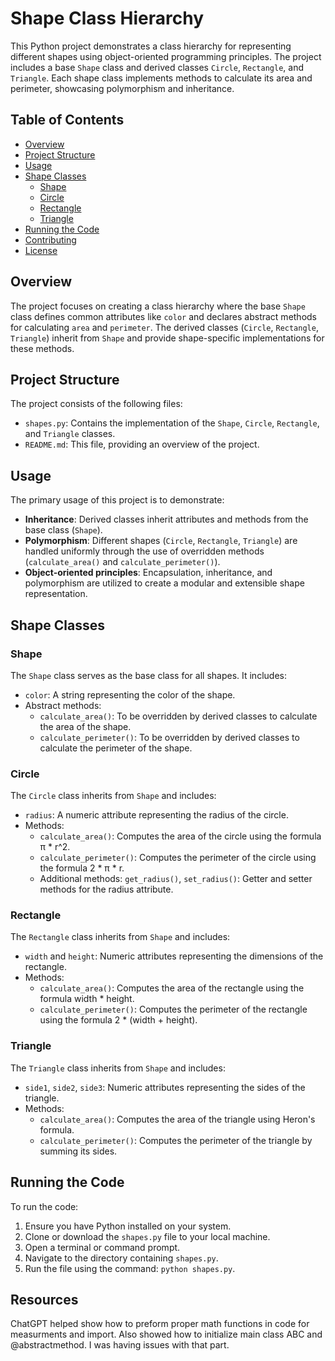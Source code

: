 # Shape Class Hierarchy

This Python project demonstrates a class hierarchy for representing different shapes using object-oriented programming principles. The project includes a base `Shape` class and derived classes `Circle`, `Rectangle`, and `Triangle`. Each shape class implements methods to calculate its area and perimeter, showcasing polymorphism and inheritance.

## Table of Contents
- [Overview](#overview)
- [Project Structure](#project-structure)
- [Usage](#usage)
- [Shape Classes](#shape-classes)
  - [Shape](#shape)
  - [Circle](#circle)
  - [Rectangle](#rectangle)
  - [Triangle](#triangle)
- [Running the Code](#running-the-code)
- [Contributing](#contributing)
- [License](#license)

## Overview

The project focuses on creating a class hierarchy where the base `Shape` class defines common attributes like `color` and declares abstract methods for calculating `area` and `perimeter`. The derived classes (`Circle`, `Rectangle`, `Triangle`) inherit from `Shape` and provide shape-specific implementations for these methods.

## Project Structure

The project consists of the following files:
- `shapes.py`: Contains the implementation of the `Shape`, `Circle`, `Rectangle`, and `Triangle` classes.
- `README.md`: This file, providing an overview of the project.

## Usage

The primary usage of this project is to demonstrate:
- **Inheritance**: Derived classes inherit attributes and methods from the base class (`Shape`).
- **Polymorphism**: Different shapes (`Circle`, `Rectangle`, `Triangle`) are handled uniformly through the use of overridden methods (`calculate_area()` and `calculate_perimeter()`).
- **Object-oriented principles**: Encapsulation, inheritance, and polymorphism are utilized to create a modular and extensible shape representation.

## Shape Classes

### Shape

The `Shape` class serves as the base class for all shapes. It includes:
- `color`: A string representing the color of the shape.
- Abstract methods:
  - `calculate_area()`: To be overridden by derived classes to calculate the area of the shape.
  - `calculate_perimeter()`: To be overridden by derived classes to calculate the perimeter of the shape.

### Circle

The `Circle` class inherits from `Shape` and includes:
- `radius`: A numeric attribute representing the radius of the circle.
- Methods:
  - `calculate_area()`: Computes the area of the circle using the formula π * r^2.
  - `calculate_perimeter()`: Computes the perimeter of the circle using the formula 2 * π * r.
  - Additional methods: `get_radius()`, `set_radius()`: Getter and setter methods for the radius attribute.

### Rectangle

The `Rectangle` class inherits from `Shape` and includes:
- `width` and `height`: Numeric attributes representing the dimensions of the rectangle.
- Methods:
  - `calculate_area()`: Computes the area of the rectangle using the formula width * height.
  - `calculate_perimeter()`: Computes the perimeter of the rectangle using the formula 2 * (width + height).

### Triangle

The `Triangle` class inherits from `Shape` and includes:
- `side1`, `side2`, `side3`: Numeric attributes representing the sides of the triangle.
- Methods:
  - `calculate_area()`: Computes the area of the triangle using Heron's formula.
  - `calculate_perimeter()`: Computes the perimeter of the triangle by summing its sides.

## Running the Code

To run the code:
1. Ensure you have Python installed on your system.
2. Clone or download the `shapes.py` file to your local machine.
3. Open a terminal or command prompt.
4. Navigate to the directory containing `shapes.py`.
5. Run the file using the command: `python shapes.py`.

## Resources
ChatGPT helped show how to preform proper math functions in code for measurments and import.  Also showed how to initialize main class ABC and @abstractmethod. I was having issues with that part.